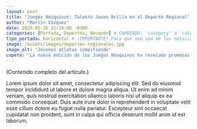 ```yaml
---
layout: post
title: "Juegos Neuquinos: Talento Joven Brilla en el Deporte Regional"
author: "Martín Vázquez"
date: 2025-05-26 22:10:00 -0300
categories: [Portada, Deportes, Neuquén] # CAMBIADO: 'category' a 'categories' y agregado 'Deportes' y 'Neuquén'
tipo_portada: horizontal # ¡IMPORTANTE! Para que sea una de las noticias horizontales
image: /assets/images/deportes-regionales.jpg
image_alt: "Jóvenes atletas compitiendo"
copete: "La nueva edición de los Juegos Neuquinos ha revelado promesas deportivas en diversas disciplinas, consolidando a la provincia como semillero de atletas."
---
```

(Contenido completo del artículo.)

Lorem ipsum dolor sit amet, consectetur adipiscing elit. Sed do eiusmod tempor incididunt ut labore et dolore magna aliqua. Ut enim ad minim veniam, quis nostrud exercitation ullamco laboris nisi ut aliquip ex ea commodo consequat. Duis aute irure dolor in reprehenderit in voluptate velit esse cillum dolore eu fugiat nulla pariatur. Excepteur sint occaecat cupidatat non proident, sunt in culpa qui officia deserunt mollit anim id est laborum.